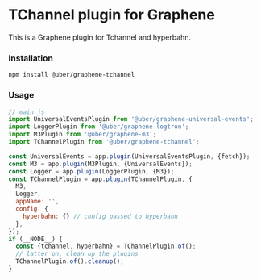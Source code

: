 # TChannel plugin for Graphene

This is a Graphene plugin for Tchannel and hyperbahn.

### Installation

```
npm install @uber/graphene-tchannel
```

### Usage

```js
// main.js
import UniversalEventsPlugin from '@uber/graphene-universal-events';
import LoggerPlugin from '@uber/graphene-logtron';
import M3Plugin from '@uber/graphene-m3';
import TChannelPlugin from '@uber/graphene-tchannel';

const UniversalEvents = app.plugin(UniversalEventsPlugin, {fetch});
const M3 = app.plugin(M3Plugin, {UniversalEvents});
const Logger = app.plugin(LoggerPlugin, {M3});
const TChannelPlugin = app.plugin(TChannelPlugin, {
  M3,
  Logger,
  appName: '',
  config: {
    hyperbahn: {} // config passed to hyperbahn
  },
});
if (__NODE__) {
  const {tchannel, hyperbahn} = TChannelPlugin.of();
  // latter on, clean up the plugins
  TChannelPlugin.of().cleanup();
}
```
